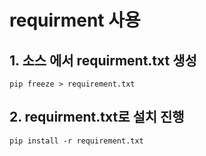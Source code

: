 requirment 사용
==============

## 1. 소스 에서 requirment.txt 생성
    pip freeze > requirement.txt

## 2. requirment.txt로 설치 진행
    pip install -r requirement.txt